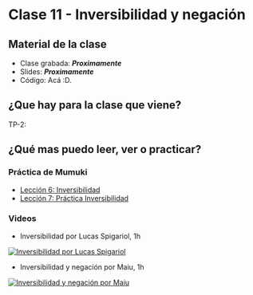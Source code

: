 # Clase 11 - Inversibilidad y negación

## Material de la clase

- Clase grabada: _**Proximamente**_
- Slides: _**Proximamente**_
- Código: Acá :D.

## ¿Que hay para la clase que viene?

TP-2: 

## ¿Qué mas puedo leer, ver o practicar?

### Práctica de Mumuki

- [Lección 6: Inversibilidad](https://mumuki.io/pdep-utn/lessons/704-programacion-logica-inversibilidad)
- [Lección 7: Práctica Inversibilidad](https://mumuki.io/pdep-utn/lessons/705-programacion-logica-practica-inversibilidad)

### Videos

- Inversibilidad por Lucas Spigariol, 1h

[![Inversibilidad por Lucas Spigariol](https://img.youtube.com/vi/xQ4Ql72392k/0.jpg)](https://youtu.be/xQ4Ql72392k "Inversibilidad por Lucas Spigariol")


- Inversibilidad y negación por Maiu, 1h

[![Inversibilidad y negación por Maiu](https://img.youtube.com/vi/wUUCyC3k-rk/0.jpg)](https://youtu.be/wUUCyC3k-rk "Inversibilidad y negación por Maiu")
